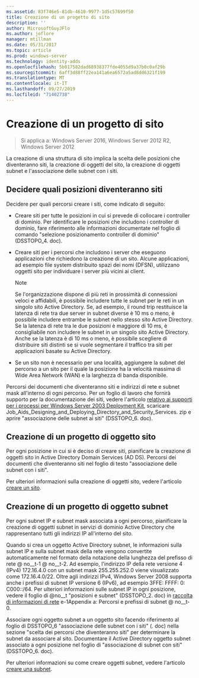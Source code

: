 ```yaml
---
ms.assetid: 83f746e5-81db-4610-9977-1d5c57699f50
title: Creazione di un progetto di sito
description: ''
author: MicrosoftGuyJFlo
ms.author: joflore
manager: mtillman
ms.date: 05/31/2017
ms.topic: article
ms.prod: windows-server
ms.technology: identity-adds
ms.openlocfilehash: 5b017582dad68938377fde4055d9a37b0c0af29b
ms.sourcegitcommit: 6aff3d88ff22ea141a6ea6572a5ad8dd6321f199
ms.translationtype: MT
ms.contentlocale: it-IT
ms.lasthandoff: 09/27/2019
ms.locfileid: "71402738"
---
```

# <a name="creating-a-site-design"></a>Creazione di un progetto di sito

>Si applica a: Windows Server 2016, Windows Server 2012 R2, Windows Server 2012

La creazione di una struttura di sito implica la scelta delle posizioni che diventeranno siti, la creazione di oggetti del sito, la creazione di oggetti subnet e l'associazione delle subnet con i siti.  
  
## <a name="deciding-which-locations-will-become-sites"></a>Decidere quali posizioni diventeranno siti

Decidere per quali percorsi creare i siti, come indicato di seguito:  
  
- Creare siti per tutte le posizioni in cui si prevede di collocare i controller di dominio. Per identificare le posizioni che includono i controller di dominio, fare riferimento alle informazioni documentate nel foglio di comando "selezione posizionamento controller di dominio" (DSSTOPO_4. doc).  
- Creare siti per i percorsi che includono i server che eseguono applicazioni che richiedono la creazione di un sito. Alcune applicazioni, ad esempio file system distribuito spazi dei nomi (DFSN), utilizzano oggetti sito per individuare i server più vicini ai client.  

   > [!NOTE]  
   > Se l'organizzazione dispone di più reti in prossimità di connessioni veloci e affidabili, è possibile includere tutte le subnet per le reti in un singolo sito Active Directory. Se, ad esempio, il round trip restituisce la latenza di rete tra due server in subnet diverse è 10 ms o meno, è possibile includere entrambe le subnet nello stesso sito Active Directory. Se la latenza di rete tra le due posizioni è maggiore di 10 ms, è consigliabile non includere le subnet in un singolo sito Active Directory. Anche se la latenza è di 10 ms o meno, è possibile scegliere di distribuire siti distinti se si vuole segmentare il traffico tra siti per applicazioni basate su Active Directory.  

- Se un sito non è necessario per una località, aggiungere la subnet del percorso a un sito per il quale la posizione ha la velocità massima di Wide Area Network (WAN) e la larghezza di banda disponibile.  
  
Percorsi dei documenti che diventeranno siti e indirizzi di rete e subnet mask all'interno di ogni percorso. Per un foglio di lavoro che fornirà supporto per la documentazione dei siti, vedere l'articolo [relativo ai supporti per i processi per Windows Server 2003 Deployment Kit](https://go.microsoft.com/fwlink/?LinkID=102558), scaricare Job_Aids_Designing_and_Deploying_Directory_and_Security_Services. zip e aprire "associazione delle subnet ai siti" (DSSTOPO_6. doc).  
  
## <a name="creating-a-site-object-design"></a>Creazione di un progetto di oggetto sito

Per ogni posizione in cui si è deciso di creare siti, pianificare la creazione di oggetti sito in Active Directory Domain Services (AD DS). Percorsi dei documenti che diventeranno siti nel foglio di testo "associazione delle subnet con i siti".  
  
Per ulteriori informazioni sulla creazione di oggetti sito, vedere l'articolo [creare un sito](https://go.microsoft.com/fwlink/?LinkId=107067).  
  
## <a name="creating-a-subnet-object-design"></a>Creazione di un progetto di oggetto subnet

Per ogni subnet IP e subnet mask associata a ogni percorso, pianificare la creazione di oggetti subnet in servizi di dominio Active Directory che rappresentano tutti gli indirizzi IP all'interno del sito.  
  
Quando si crea un oggetto Active Directory subnet, le informazioni sulla subnet IP e sulla subnet mask della rete vengono convertite automaticamente nel formato della notazione della lunghezza del prefisso di rete <IP address> @ no__t-1 @ no__t-2. Ad esempio, l'indirizzo IP della rete versione 4 (IPv4) 172.16.4.0 con un subnet mask 255.255.252.0 viene visualizzato come 172.16.4.0/22. Oltre agli indirizzi IPv4, Windows Server 2008 supporta anche i prefissi di subnet IP versione 6 (IPv6), ad esempio 3FFE: FFFF: 0: C000::/64. Per ulteriori informazioni sulle subnet IP in ogni posizione, vedere il foglio di @no__t "posizioni e subnet" (DSSTOPO_2. doc) in [raccolta di informazioni di rete](../../ad-ds/plan/Collecting-Network-Information.md) e-1Appendix a: Percorsi e prefissi di subnet @ no__t-0.  
  
Associare ogni oggetto subnet a un oggetto sito facendo riferimento al foglio di DSSTOPO_6 "associazione delle subnet con i siti" (. doc) nella sezione "scelta dei percorsi che diventeranno siti" per determinare la subnet da associare al sito. Documentare il Active Directory oggetto subnet associato a ogni posizione nel foglio di "associazione di subnet con siti" (DSSTOPO_6. doc).  
  
Per ulteriori informazioni su come creare oggetti subnet, vedere l'articolo [creare una subnet](https://go.microsoft.com/fwlink/?LinkId=107068).
